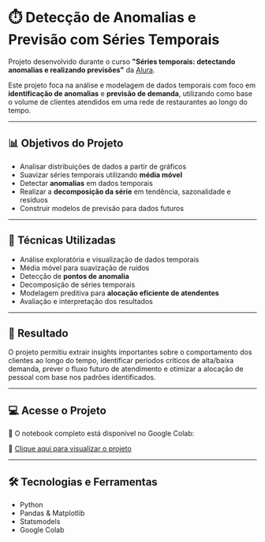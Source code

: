 # ⏱️ Detecção de Anomalias e Previsão com Séries Temporais

Projeto desenvolvido durante o curso **"Séries temporais: detectando anomalias e realizando previsões"** da [Alura](https://www.alura.com.br/).

Este projeto foca na análise e modelagem de dados temporais com foco em **identificação de anomalias** e **previsão de demanda**, utilizando como base o volume de clientes atendidos em uma rede de restaurantes ao longo do tempo.

---

## 📊 Objetivos do Projeto

- Analisar distribuições de dados a partir de gráficos
- Suavizar séries temporais utilizando **média móvel**
- Detectar **anomalias** em dados temporais
- Realizar a **decomposição da série** em tendência, sazonalidade e resíduos
- Construir modelos de previsão para dados futuros

---

## 🧠 Técnicas Utilizadas

- Análise exploratória e visualização de dados temporais
- Média móvel para suavização de ruídos
- Detecção de **pontos de anomalia**
- Decomposição de séries temporais
- Modelagem preditiva para **alocação eficiente de atendentes**
- Avaliação e interpretação dos resultados

---

## 📌 Resultado

O projeto permitiu extrair insights importantes sobre o comportamento dos clientes ao longo do tempo, identificar períodos críticos de alta/baixa demanda, prever o fluxo futuro de atendimento e otimizar a alocação de pessoal com base nos padrões identificados.

---

## 💻 Acesse o Projeto

📍 O notebook completo está disponível no Google Colab:

🔗 [Clique aqui para visualizar o projeto](https://colab.research.google.com/drive/1g0omi6_h8-pysm5mftGgLEVUoaBAxdcc)

---

## 🛠️ Tecnologias e Ferramentas

- Python
- Pandas & Matplotlib
- Statsmodels
- Google Colab


